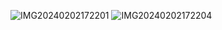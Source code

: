 ![IMG20240202172201](https://github.com/Rahulrj2004/Distance-Measure-through-light/assets/158573356/5e42ce72-4a87-4094-b975-fdea32784d14)
![IMG20240202172204](https://github.com/Rahulrj2004/Distance-Measure-through-light/assets/158573356/c8dbe4e0-5594-4c07-a6c8-74b587973c39)
